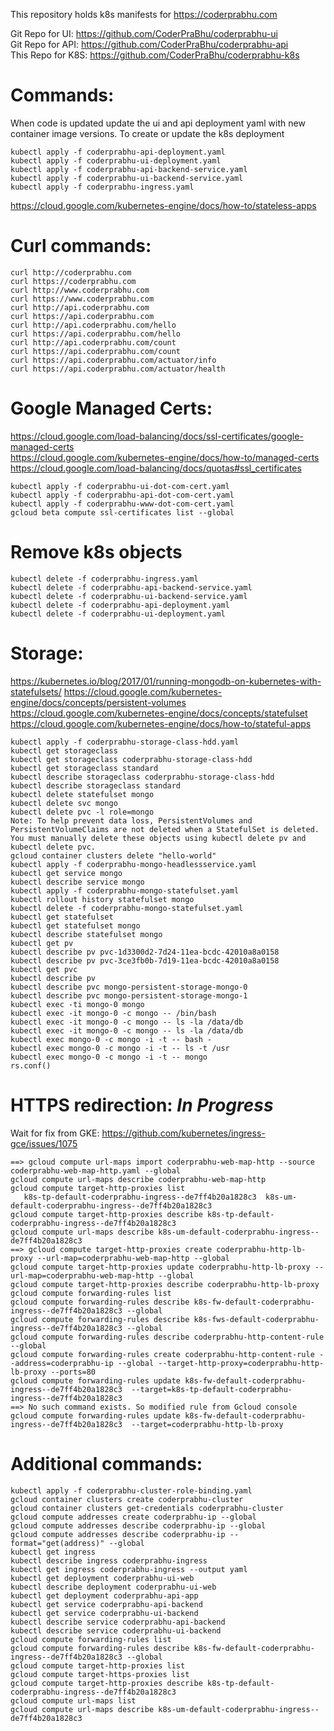 This repository holds k8s manifests for https://coderprabhu.com

Git Repo for UI: https://github.com/CoderPraBhu/coderprabhu-ui  
Git Repo for API: https://github.com/CoderPraBhu/coderprabhu-api  
This Repo for K8S: https://github.com/CoderPraBhu/coderprabhu-k8s  

# Commands:  

When code is updated update the ui and api deployment yaml with new 
container image versions.
To create or update the k8s deployment
```
kubectl apply -f coderprabhu-api-deployment.yaml  
kubectl apply -f coderprabhu-ui-deployment.yaml  
kubectl apply -f coderprabhu-api-backend-service.yaml  
kubectl apply -f coderprabhu-ui-backend-service.yaml  
kubectl apply -f coderprabhu-ingress.yaml 
```
https://cloud.google.com/kubernetes-engine/docs/how-to/stateless-apps
# Curl commands:   
```
curl http://coderprabhu.com
curl https://coderprabhu.com
curl http://www.coderprabhu.com
curl https://www.coderprabhu.com
curl http://api.coderprabhu.com
curl https://api.coderprabhu.com
curl http://api.coderprabhu.com/hello
curl https://api.coderprabhu.com/hello
curl http://api.coderprabhu.com/count
curl https://api.coderprabhu.com/count
curl https://api.coderprabhu.com/actuator/info
curl https://api.coderprabhu.com/actuator/health
```   
# Google Managed Certs:
https://cloud.google.com/load-balancing/docs/ssl-certificates/google-managed-certs  
https://cloud.google.com/kubernetes-engine/docs/how-to/managed-certs  
https://cloud.google.com/load-balancing/docs/quotas#ssl_certificates  
```
kubectl apply -f coderprabhu-ui-dot-com-cert.yaml  
kubectl apply -f coderprabhu-api-dot-com-cert.yaml  
kubectl apply -f coderprabhu-www-dot-com-cert.yaml
gcloud beta compute ssl-certificates list --global  
```
# Remove k8s objects
```
kubectl delete -f coderprabhu-ingress.yaml 
kubectl delete -f coderprabhu-api-backend-service.yaml  
kubectl delete -f coderprabhu-ui-backend-service.yaml  
kubectl delete -f coderprabhu-api-deployment.yaml  
kubectl delete -f coderprabhu-ui-deployment.yaml  
```
# Storage:  
https://kubernetes.io/blog/2017/01/running-mongodb-on-kubernetes-with-statefulsets/
https://cloud.google.com/kubernetes-engine/docs/concepts/persistent-volumes
https://cloud.google.com/kubernetes-engine/docs/concepts/statefulset
https://cloud.google.com/kubernetes-engine/docs/how-to/stateful-apps
```
kubectl apply -f coderprabhu-storage-class-hdd.yaml
kubectl get storageclass
kubectl get storageclass coderprabhu-storage-class-hdd
kubectl get storageclass standard
kubectl describe storageclass coderprabhu-storage-class-hdd
kubectl describe storageclass standard
kubectl delete statefulset mongo
kubectl delete svc mongo
kubectl delete pvc -l role=mongo
Note: To help prevent data loss, PersistentVolumes and PersistentVolumeClaims are not deleted when a StatefulSet is deleted. You must manually delete these objects using kubectl delete pv and kubectl delete pvc.
gcloud container clusters delete "hello-world"
kubectl apply -f coderprabhu-mongo-headlessservice.yaml
kubectl get service mongo
kubectl describe service mongo
kubectl apply -f coderprabhu-mongo-statefulset.yaml
kubectl rollout history statefulset mongo
kubectl delete -f coderprabhu-mongo-statefulset.yaml
kubectl get statefulset
kubectl get statefulset mongo
kubectl describe statefulset mongo
kubectl get pv
kubectl describe pv pvc-1d3300d2-7d24-11ea-bcdc-42010a8a0158
kubectl describe pv pvc-3ce3fb0b-7d19-11ea-bcdc-42010a8a0158
kubectl get pvc
kubectl describe pv 
kubectl describe pvc mongo-persistent-storage-mongo-0
kubectl describe pvc mongo-persistent-storage-mongo-1
kubectl exec -ti mongo-0 mongo
kubectl exec -it mongo-0 -c mongo -- /bin/bash
kubectl exec -it mongo-0 -c mongo -- ls -la /data/db
kubectl exec -it mongo-0 -c mongo -- ls -la /data/db
kubectl exec mongo-0 -c mongo -i -t -- bash -
kubectl exec mongo-0 -c mongo -i -t -- ls -t /usr
kubectl exec mongo-0 -c mongo -i -t -- mongo
rs.conf()
```
# HTTPS redirection: *In Progress* 
Wait for fix from GKE: https://github.com/kubernetes/ingress-gce/issues/1075
```
==> gcloud compute url-maps import coderprabhu-web-map-http --source coderprabhu-web-map-http.yaml --global  
gcloud compute url-maps describe coderprabhu-web-map-http
gcloud compute target-http-proxies list
   k8s-tp-default-coderprabhu-ingress--de7ff4b20a1828c3  k8s-um-default-coderprabhu-ingress--de7ff4b20a1828c3
gcloud compute target-http-proxies describe k8s-tp-default-coderprabhu-ingress--de7ff4b20a1828c3
gcloud compute url-maps describe k8s-um-default-coderprabhu-ingress--de7ff4b20a1828c3
==> gcloud compute target-http-proxies create coderprabhu-http-lb-proxy --url-map=coderprabhu-web-map-http --global
gcloud compute target-http-proxies update coderprabhu-http-lb-proxy --url-map=coderprabhu-web-map-http --global   
gcloud compute target-http-proxies describe coderprabhu-http-lb-proxy
gcloud compute forwarding-rules list 
gcloud compute forwarding-rules describe k8s-fw-default-coderprabhu-ingress--de7ff4b20a1828c3 --global
gcloud compute forwarding-rules describe k8s-fws-default-coderprabhu-ingress--de7ff4b20a1828c3 --global
gcloud compute forwarding-rules describe coderprabhu-http-content-rule --global 
gcloud compute forwarding-rules create coderprabhu-http-content-rule --address=coderprabhu-ip --global --target-http-proxy=coderprabhu-http-lb-proxy --ports=80
gcloud compute forwarding-rules update k8s-fw-default-coderprabhu-ingress--de7ff4b20a1828c3  --target=k8s-tp-default-coderprabhu-ingress--de7ff4b20a1828c3
==> No such command exists. So modified rule from Gcloud console
gcloud compute forwarding-rules update k8s-fw-default-coderprabhu-ingress--de7ff4b20a1828c3  --target=coderprabhu-http-lb-proxy
```
# Additional commands:  
```
kubectl apply -f coderprabhu-cluster-role-binding.yaml
gcloud container clusters create coderprabhu-cluster    
gcloud container clusters get-credentials coderprabhu-cluster
gcloud compute addresses create coderprabhu-ip --global  
gcloud compute addresses describe coderprabhu-ip --global
gcloud compute addresses describe coderprabhu-ip --format="get(address)" --global
kubectl get ingress
kubectl describe ingress coderprabhu-ingress
kubectl get ingress coderprabhu-ingress --output yaml
kubectl get deployment coderprabhu-ui-web
kubectl describe deployment coderprabhu-ui-web
kubectl get deployment coderprabhu-api-app
kubectl get service coderprabhu-api-backend
kubectl get service coderprabhu-ui-backend
kubectl describe service coderprabhu-api-backend
kubectl describe service coderprabhu-ui-backend
gcloud compute forwarding-rules list
gcloud compute forwarding-rules describe k8s-fw-default-coderprabhu-ingress--de7ff4b20a1828c3 --global
gcloud compute target-http-proxies list
gcloud compute target-https-proxies list
gcloud compute target-http-proxies describe k8s-tp-default-coderprabhu-ingress--de7ff4b20a1828c3
gcloud compute url-maps list
gcloud compute url-maps describe k8s-um-default-coderprabhu-ingress--de7ff4b20a1828c3
```